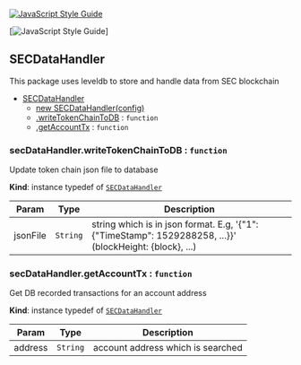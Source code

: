 <a name="SECDataHandler"></a>

[![JavaScript Style Guide](https://cdn.rawgit.com/standard/standard/master/badge.svg)](https://github.com/standard/standard) 

[![JavaScript Style Guide](https://img.shields.io/badge/code_style-standard-brightgreen.svg)]

## SECDataHandler

This package uses leveldb to store and handle data from SEC blockchain

* [SECDataHandler](#SECDataHandler)
    * [new SECDataHandler(config)](#new_SECDataHandler_new)
    * [.writeTokenChainToDB](#SECDataHandler+writeTokenChainToDB) : <code>function</code>
    * [.getAccountTx](#SECDataHandler+getAccountTx) : <code>function</code>

<a name="SECDataHandler+writeTokenChainToDB"></a>

### secDataHandler.writeTokenChainToDB : <code>function</code>
Update token chain json file to database

**Kind**: instance typedef of [<code>SECDataHandler</code>](#SECDataHandler)  

| Param | Type | Description |
| --- | --- | --- |
| jsonFile | <code>String</code> | string which is in json format. E.g, '{"1": {"TimeStamp": 1529288258, ...}}' (blockHeight: {block}, ...) |


<a name="SECDataHandler+getAccountTx"></a>

### secDataHandler.getAccountTx : <code>function</code>
Get DB recorded transactions for an account address

**Kind**: instance typedef of [<code>SECDataHandler</code>](#SECDataHandler)  

| Param | Type | Description |
| --- | --- | --- |
| address | <code>String</code> | account address which is searched |